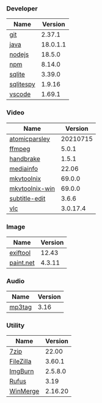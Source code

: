 
### Developer
Name                                                                       | Version
----                                                                       | -------
[git](https://github.com/git-for-windows/git/releases)                     | 2.37.1
[java](https://www.oracle.com/java/technologies/downloads/)                | 18.0.1.1
[nodejs](https://nodejs.org/en/download/current/)                          | 18.5.0
[npm](https://github.com/npm/cli)                                          | 8.14.0
[sqlite](http://www.sqlite.org/download.html)                              | 3.39.0
[sqlitespy](http://www.yunqa.de/delphi/doku.php/products/sqlitespy/index)  | 1.9.16
[vscode](https://code.visualstudio.com/updates)                            | 1.69.1

### Video
Name                                                                       | Version
----                                                                       | -------
[atomicparsley](https://github.com/wez/atomicparsley)                      | 20210715
[ffmpeg](http://www.ffmpeg.org/download.html)                              | 5.0.1
[handbrake](http://handbrake.fr/downloads.php)                             | 1.5.1
[mediainfo](http://mediaarea.net/us/MediaInfo/Download/Windows)            | 22.06
[mkvtoolnix](https://mkvtoolnix.download/downloads.html)                   | 69.0.0
[mkvtoolnix-win](http://www.fosshub.com/MKVToolNix.html)                   | 69.0.0
[subtitle-edit](https://github.com/SubtitleEdit/subtitleedit/releases)     | 3.6.6
[vlc](https://www.videolan.org/vlc/download-windows.html)                  | 3.0.17.4

### Image
Name                                                                       | Version
----                                                                       | -------
[exiftool](http://www.sno.phy.queensu.ca/~phil/exiftool/)                  | 12.43
[paint.net](http://www.getpaint.net/download.html)                         | 4.3.11

### Audio
Name                                                                       | Version
----                                                                       | -------
[mp3tag](http://www.mp3tag.de/en/download.html)                            | 3.16

### Utility
Name                                                                       | Version
----                                                                       | -------
[7zip](http://www.7-zip.org/download.html)                                 | 22.00
[FileZilla](https://filezilla-project.org/download.php?show_all=1)         | 3.60.1
[ImgBurn](http://www.imgburn.com/index.php?act=download)                   | 2.5.8.0
[Rufus](https://github.com/pbatard/rufus/releases)                         | 3.19
[WinMerge](http://winmerge.org/downloads/)                                 | 2.16.20
